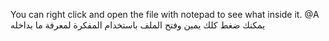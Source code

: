 You can right click and open the file with notepad to see what inside it. 
@A يمكنك ضغط كلك يمين وفتح الملف باستخدام المفكرة لمعرفة ما بداخله


